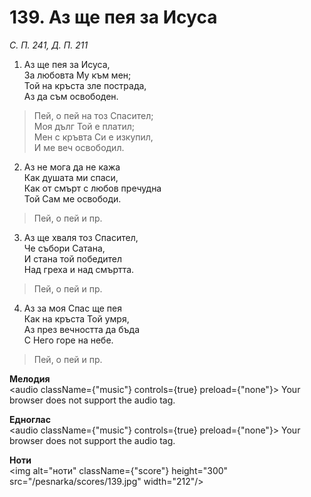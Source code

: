 # 139. Аз ще пея за Исуса

_С. П. 241, Д. П. 211_

1. Аз ще пея за Исуса,  
За любовта Му към мен;  
Той на кръста зле пострада,  
Аз да съм освободен.  

> Пей, о пей на тоз Спасител;  
> Моя дълг Той е платил;  
> Мен с кръвта Си е изкупил,  
> И ме веч освободил.  

2. Аз не мога да не кажа  
Как душата ми спаси,  
Как от смърт с любов пречудна  
Той Сам ме освободи.  

> Пей, о пей и пр.  

3. Аз ще хваля тоз Спасител,  
Че събори Сатана,  
И стана той победител  
Над греха и над смъртта.  

> Пей, о пей и пр.  

4. Аз за моя Спас ще пея  
Как на кръста Той умря,  
Аз през вечността да бъда  
С Него горе на небе.  

> Пей, о пей и пр.

**Мелодия**  
<audio className={"music"} controls={true} preload={"none"}>
    <source src="/pesnarka/mp3/139.mp3" type="audio/mpeg"/>
    Your browser does not support the audio tag.
</audio>

**Едноглас**  
<audio className={"music"} controls={true} preload={"none"}>
    <source src="/pesnarka/transp/139.mp3" type="audio/mpeg"/>
    Your browser does not support the audio tag.
</audio>

**Ноти**  
<img alt="ноти" className={"score"} height="300" src="/pesnarka/scores/139.jpg" width="212"/>
